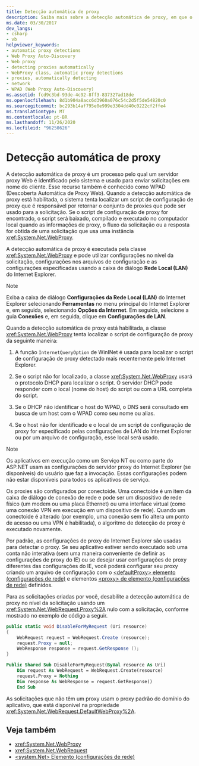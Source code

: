 ```yaml
---
title: Detecção automática de proxy
description: Saiba mais sobre a detecção automática de proxy, em que o sistema identifica um servidor proxy da Web e o usa para enviar solicitações em nome do cliente.
ms.date: 03/30/2017
dev_langs:
- csharp
- vb
helpviewer_keywords:
- automatic proxy detections
- Web Proxy Auto-Discovery
- Web proxy
- detecting proxies automatically
- WebProxy class, automatic proxy detections
- proxies, automatically detecting
- network
- WPAD (Web Proxy Auto-Discovery)
ms.assetid: fcd9c3bd-93de-4c92-8ff3-837327ad18de
ms.openlocfilehash: 8d1b904a8acc6d3960a076c54c2d5f5de54820c0
ms.sourcegitcommit: bc293b14af795e0e999e3304dd40c0222cf2ffe4
ms.translationtype: MT
ms.contentlocale: pt-BR
ms.lasthandoff: 11/26/2020
ms.locfileid: "96250626"
---
```

# <a name="automatic-proxy-detection"></a>Detecção automática de proxy

A detecção automática de proxy é um processo pelo qual um servidor proxy Web é identificado pelo sistema e usado para enviar solicitações em nome do cliente. Esse recurso também é conhecido como WPAD (Descoberta Automática de Proxy Web). Quando a detecção automática de proxy está habilitada, o sistema tenta localizar um script de configuração de proxy que é responsável por retornar o conjunto de proxies que pode ser usado para a solicitação. Se o script de configuração de proxy for encontrado, o script será baixado, compilado e executado no computador local quando as informações de proxy, o fluxo da solicitação ou a resposta for obtida de uma solicitação que usa uma instância <xref:System.Net.WebProxy>.  
  
 A detecção automática de proxy é executada pela classe <xref:System.Net.WebProxy> e pode utilizar configurações no nível da solicitação, configurações nos arquivos de configuração e as configurações especificadas usando a caixa de diálogo **Rede Local (LAN)** do Internet Explorer.  
  
> [!NOTE]
> Exiba a caixa de diálogo **Configurações da Rede Local (LAN)** do Internet Explorer selecionando **Ferramentas** no menu principal do Internet Explorer e, em seguida, selecionando **Opções da Internet**. Em seguida, selecione a guia **Conexões** e, em seguida, clique em **Configurações de LAN**.  
  
 Quando a detecção automática de proxy está habilitada, a classe <xref:System.Net.WebProxy> tenta localizar o script de configuração de proxy da seguinte maneira:  
  
1. A função `InternetQueryOption` de WinINet é usada para localizar o script de configuração de proxy detectado mais recentemente pelo Internet Explorer.  
  
2. Se o script não for localizado, a classe <xref:System.Net.WebProxy> usará o protocolo DHCP para localizar o script. O servidor DHCP pode responder com o local (nome do host) do script ou com a URL completa do script.  
  
3. Se o DHCP não identificar o host do WPAD, o DNS será consultado em busca de um host com o WPAD como seu nome ou alias.  
  
4. Se o host não for identificado e o local de um script de configuração de proxy for especificado pelas configurações de LAN do Internet Explorer ou por um arquivo de configuração, esse local será usado.  
  
> [!NOTE]
> Os aplicativos em execução como um Serviço NT ou como parte do ASP.NET usam as configurações do servidor proxy do Internet Explorer (se disponíveis) do usuário que faz a invocação. Essas configurações podem não estar disponíveis para todos os aplicativos de serviço.  
  
 Os proxies são configurados por conectoide. Uma conectoide é um item da caixa de diálogo de conexão de rede e pode ser um dispositivo de rede físico (um modem ou uma placa Ethernet) ou uma interface virtual (como uma conexão VPN em execução em um dispositivo de rede). Quando um conectoide é alterado (por exemplo, uma conexão sem fio altera um ponto de acesso ou uma VPN é habilitada), o algoritmo de detecção de proxy é executado novamente.  
  
 Por padrão, as configurações de proxy do Internet Explorer são usadas para detectar o proxy. Se seu aplicativo estiver sendo executado sob uma conta não interativa (sem uma maneira conveniente de definir as configurações de proxy do IE) ou se desejar usar configurações de proxy diferentes das configurações do IE, você poderá configurar seu proxy criando um arquivo de configuração com o [ \<defaultProxy> elemento (configurações de rede)](../configure-apps/file-schema/network/defaultproxy-element-network-settings.md) e elementos [ \<proxy> de elemento (configurações de rede)](../configure-apps/file-schema/network/proxy-element-network-settings.md) definidos.  
  
 Para as solicitações criadas por você, desabilite a detecção automática de proxy no nível da solicitação usando um <xref:System.Net.WebRequest.Proxy%2A> nulo com a solicitação, conforme mostrado no exemplo de código a seguir.  
  
```csharp  
public static void DisableForMyRequest (Uri resource)  
{  
    WebRequest request = WebRequest.Create (resource);  
    request.Proxy = null;  
    WebResponse response = request.GetResponse ();  
}  
```  
  
```vb  
Public Shared Sub DisableForMyRequest(ByVal resource As Uri)  
    Dim request As WebRequest = WebRequest.Create(resource)  
    request.Proxy = Nothing  
    Dim response As WebResponse = request.GetResponse()  
    End Sub
```  
  
 As solicitações que não têm um proxy usam o proxy padrão do domínio do aplicativo, que está disponível na propriedade <xref:System.Net.WebRequest.DefaultWebProxy%2A>.  
  
## <a name="see-also"></a>Veja também

- <xref:System.Net.WebProxy>
- <xref:System.Net.WebRequest>
- [\<system.Net> Elemento (configurações de rede)](../configure-apps/file-schema/network/system-net-element-network-settings.md)

